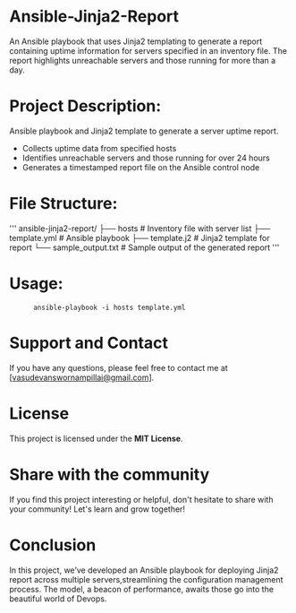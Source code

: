 # Ansible-Jinja2-Report

An Ansible playbook that uses Jinja2 templating to generate a report containing uptime information for servers specified in an inventory file. The report highlights unreachable servers and those running for more than a day.

# Project Description:

Ansible playbook and Jinja2 template to generate a server uptime report.
- Collects uptime data from specified hosts
- Identifies unreachable servers and those running for over 24 hours
- Generates a timestamped report file on the Ansible control node

# File Structure:
'''
ansible-jinja2-report/
├── hosts                  # Inventory file with server list
├── template.yml           # Ansible playbook
├── template.j2            # Jinja2 template for report
└── sample_output.txt      # Sample output of the generated report
'''
# Usage:

          ansible-playbook -i hosts template.yml

# Support and Contact

If you have any questions, please feel free to contact me at [vasudevanswornampillai@gmail.com].

# License

This project is licensed under the **MIT License**.

# Share with the community

If you find this project interesting or helpful, don't hesitate to share with your community! Let's learn and grow together!

# Conclusion

In this project, we’ve developed an Ansible playbook for deploying Jinja2 report across multiple servers,streamlining the configuration management process. The model, a beacon of performance, awaits those go into the beautiful world of Devops.
